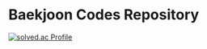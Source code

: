 # Baekjoon Codes Repository

[![solved.ac Profile](http://mazassumnida.wtf/api/generate_badge?boj=seyu)](https://solved.ac/seyu)